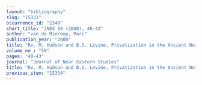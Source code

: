 ```yaml
---
layout: "bibliography"
slug: "15331"
occurrence_id: "2340"
short_title: "JNES 59 (2000), 40-43"
author: "van de Mieroop, Marc"
publication_year: "2000"
title: "Rv. M. Hudson and B.D. Levine, Privatization in the Ancient Near East and Classical World (1996)"
volume_no_: "59"
pages: "40-43"
journal: "Journal of Near Eastern Studies"
title: "Rv. M. Hudson and B.D. Levine, Privatization in the Ancient Near East and Classical World (1996)"
previous_item: "15334"
---
```

